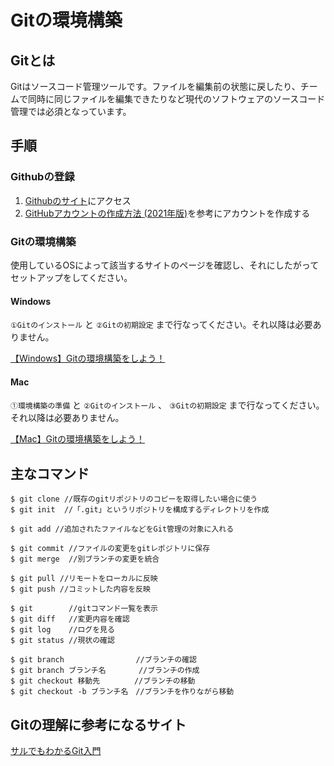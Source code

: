 # Gitの環境構築

## Gitとは
Gitはソースコード管理ツールです。ファイルを編集前の状態に戻したり、チームで同時に同じファイルを編集できたりなど現代のソフトウェアのソースコード管理では必須となっています。

## 手順
### Githubの登録
1. [Githubのサイト](https://github.co.jp/)にアクセス
2. [GitHubアカウントの作成方法 (2021年版)](https://qiita.com/ayatokura/items/9eabb7ae20752e6dc79d)を参考にアカウントを作成する

### Gitの環境構築
使用しているOSによって該当するサイトのページを確認し、それにしたがってセットアップをしてください。

#### Windows
`①Gitのインストール` と `②Gitの初期設定` まで行なってください。それ以降は必要ありません。

[【Windows】Gitの環境構築をしよう！](https://prog-8.com/docs/git-env-win)

#### Mac
`①環境構築の準備` と `②Gitのインストール` 、 `③Gitの初期設定` まで行なってください。それ以降は必要ありません。

[【Mac】Gitの環境構築をしよう！](https://prog-8.com/docs/git-env)

## 主なコマンド
```
$ git clone //既存のgitリポジトリのコピーを取得したい場合に使う
$ git init  //「.git」というリポジトリを構成するディレクトリを作成

$ git add //追加されたファイルなどをGit管理の対象に入れる

$ git commit //ファイルの変更をgitレポジトリに保存
$ git merge  //別ブランチの変更を統合

$ git pull //リモートをローカルに反映
$ git push //コミットした内容を反映

$ git        //gitコマンド一覧を表示
$ git diff   //変更内容を確認
$ git log    //ログを見る
$ git status //現状の確認

$ git branch                //ブランチの確認
$ git branch ブランチ名　    　//ブランチの作成
$ git checkout 移動先　      //ブランチの移動
$ git checkout -b ブランチ名　//ブランチを作りながら移動
```

## Gitの理解に参考になるサイト
[サルでもわかるGit入門](https://backlog.com/ja/git-tutorial/)
